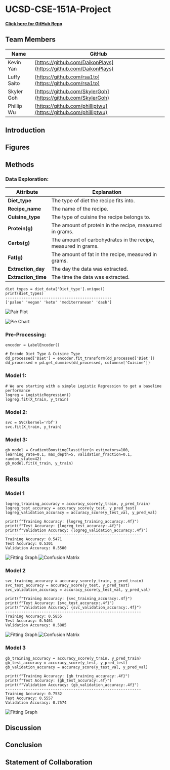 # UCSD-CSE-151A-Project

#### [Click here for GitHub Repo](https://github.com/DaikonPlays/diet-warriors/tree/main)

## Team Members
| Name | GitHub |
|------|--------|
| Kevin Yan   | [https://github.com/DaikonPlays](https://github.com/DaikonPlays)  |
| Luffy Saito | [https://github.com/rsa1to](https://github.com/rsa1to) |
| Skyler Goh  | [https://github.com/SkylerGoh](https://github.com/SkylerGoh) |
| Phillip Wu  | [https://github.com/philliptwu](https://github.com/philliptwu) |

## Introduction

## Figures

## Methods

### **Data Exploration:**

| Attribute | Explanation |
|-----------|-------------|
|**Diet_type** | The type of diet the recipe fits into. |
| **Recipe_name**| The name of the recipe.|
| **Cuisine_type**| The type of cuisine the recipe belongs to. |
| **Protein(g)**| The amount of protein in the recipe, measured in grams. |
| **Carbs(g)**| The amount of carbohydrates in the recipe, measured in grams. |
| **Fat(g)**| The amount of fat in the recipe, measured in grams. |
| **Extraction_day**| The day the data was extracted. |
| **Extraction_time**| The time the data was extracted. |

```
diet_types = diet_data['Diet_type'].unique()
print(diet_types)
-----------------------------------------------
['paleo' 'vegan' 'keto' 'mediterranean' 'dash']
```
![Pair Plot](https://github.com/DaikonPlays/diet-warriors/blob/Milestone5/graphs/diet_type_pair_plot.png)

![Pie Chart](https://github.com/DaikonPlays/diet-warriors/blob/Milestone5/graphs/diet_type_pie_chart.png)

### **Pre-Processing:**

```
encoder = LabelEncoder()

# Encode Diet Type & Cuisine Type
dd_processed['Diet'] = encoder.fit_transform(dd_processed['Diet'])
dd_processed = pd.get_dummies(dd_processed, columns=['Cuisine'])
```

### **Model 1:**

```
# We are starting with a simple Logistic Regression to get a baseline performance
logreg = LogisticRegression()
logreg.fit(X_train, y_train)
```


### **Model 2:**

```
svc = SVC(kernel='rbf')
svc.fit(X_train, y_train)
```

### **Model 3:**
```
gb_model = GradientBoostingClassifier(n_estimators=100, learning_rate=0.1, max_depth=5, validation_fraction=0.1, random_state=42)
gb_model.fit(X_train, y_train)
```

## Results

### **Model 1**

```
logreg_training_accuracy = accuracy_score(y_train, y_pred_train)
logreg_test_accuracy = accuracy_score(y_test, y_pred_test)
logreg_validation_accuracy = accuracy_score(y_test_val, y_pred_val)

print(f"Training Accuracy: {logreg_training_accuracy:.4f}")
print(f"Test Accuracy: {logreg_test_accuracy:.4f}")
print(f"Validation Accuracy: {logreg_validation_accuracy:.4f}")
------------------------------------------------------------
Training Accuracy: 0.5471
Test Accuracy: 0.5301
Validation Accuracy: 0.5500
```
![Fitting Graph](https://github.com/DaikonPlays/diet-warriors/blob/Milestone4/graphs/logreg_fitting_graph.png)
![Confusion Matrix](https://github.com/DaikonPlays/diet-warriors/blob/Milestone4/graphs/logreg_cm.png)


### **Model 2**

```
svc_training_accuracy = accuracy_score(y_train, y_pred_train)
svc_test_accuracy = accuracy_score(y_test, y_pred_test)
svc_validation_accuracy = accuracy_score(y_test_val, y_pred_val)

print(f"Training Accuracy: {svc_training_accuracy:.4f}")
print(f"Test Accuracy: {svc_test_accuracy:.4f}")
print(f"Validation Accuracy: {svc_validation_accuracy:.4f}")
------------------------------------------------------------
Training Accuracy: 0.5855
Test Accuracy: 0.5461
Validation Accuracy: 0.5885
```
![Fitting Graph](https://github.com/DaikonPlays/diet-warriors/blob/Milestone4/graphs/svc_fitting_graph.png)
![Confusion Matrix](https://github.com/DaikonPlays/diet-warriors/blob/Milestone4/graphs/svc_cm.png)

### **Model 3**
```
gb_training_accuracy = accuracy_score(y_train, y_pred_train)
gb_test_accuracy = accuracy_score(y_test, y_pred_test)
gb_validation_accuracy = accuracy_score(y_test_val, y_pred_val)

print(f"Training Accuracy: {gb_training_accuracy:.4f}")
print(f"Test Accuracy: {gb_test_accuracy:.4f}")
print(f"Validation Accuracy: {gb_validation_accuracy:.4f}")
------------------------------------------------------------
Training Accuracy: 0.7532
Test Accuracy: 0.5557
Validation Accuracy: 0.7574
```
![Fitting Graph](https://github.com/DaikonPlays/diet-warriors/blob/Milestone4/graphs/gm_fitting_graph.png)

## Discussion

## Conclusion

## Statement of Collaboration